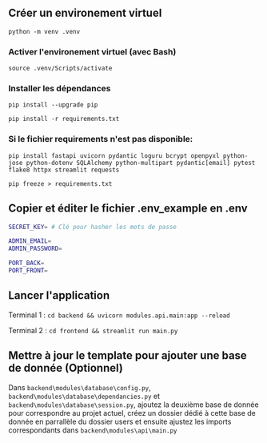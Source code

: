 ## Créer un environement virtuel

```python -m venv .venv```

### Activer l'environement virtuel (avec Bash)

```source .venv/Scripts/activate```

### Installer les dépendances

```pip install --upgrade pip```

```pip install -r requirements.txt```

### Si le fichier requirements n'est pas disponible:

```pip install fastapi uvicorn pydantic loguru bcrypt openpyxl python-jose python-dotenv SQLAlchemy python-multipart pydantic[email] pytest flake8 httpx streamlit requests```

```pip freeze > requirements.txt```

## Copier et éditer le fichier .env_example en .env

```sh
SECRET_KEY= # Clé pour hasher les mots de passe

ADMIN_EMAIL=
ADMIN_PASSWORD=

PORT_BACK=
PORT_FRONT=
```

## Lancer l'application

Terminal 1 : ```cd backend && uvicorn modules.api.main:app --reload```

Terminal 2 : ```cd frontend && streamlit run main.py```

## Mettre à jour le template pour ajouter une base de donnée (Optionnel)

Dans `backend\modules\database\config.py`, `backend\modules\database\dependancies.py` et `backend\modules\database\session.py`, ajoutez la deuxième base de donnée pour correspondre au projet actuel, créez un dossier dédié à cette base de donnée en parrallèle du dossier users et ensuite ajustez les imports correspondants dans `backend\modules\api\main.py`